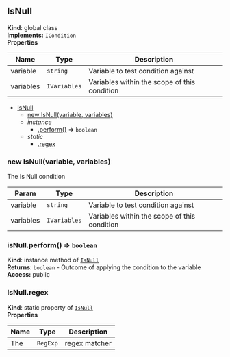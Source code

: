<a name="IsNull"></a>
## IsNull
**Kind**: global class  
**Implements:** <code>ICondition</code>  
**Properties**

| Name | Type | Description |
| --- | --- | --- |
| variable | <code>string</code> | Variable to test condition against |
| variables | <code>IVariables</code> | Variables within the scope of this condition |


* [IsNull](#IsNull)
  * [new IsNull(variable, variables)](#new_IsNull_new)
  * _instance_
    * [.perform()](#IsNull+perform) ⇒ <code>boolean</code>
  * _static_
    * [.regex](#IsNull.regex)

<a name="new_IsNull_new"></a>
### new IsNull(variable, variables)
The Is Null condition


| Param | Type | Description |
| --- | --- | --- |
| variable | <code>string</code> | Variable to test condition against |
| variables | <code>IVariables</code> | Variables within the scope of this condition |

<a name="IsNull+perform"></a>
### isNull.perform() ⇒ <code>boolean</code>
**Kind**: instance method of <code>[IsNull](#IsNull)</code>  
**Returns**: <code>boolean</code> - Outcome of applying the condition to the variable  
**Access:** public  
<a name="IsNull.regex"></a>
### IsNull.regex
**Kind**: static property of <code>[IsNull](#IsNull)</code>  
**Properties**

| Name | Type | Description |
| --- | --- | --- |
| The | <code>RegExp</code> | regex matcher |

